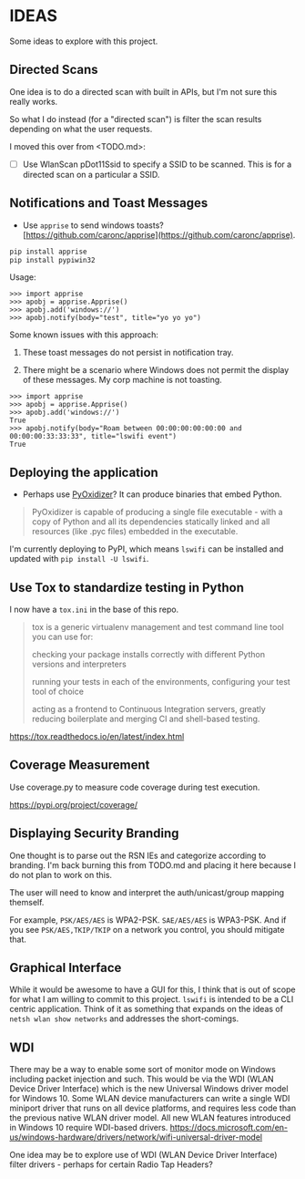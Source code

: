 # IDEAS

Some ideas to explore with this project.

## Directed Scans

One idea is to do a directed scan with built in APIs, but I'm not sure this really works.

So what I do instead (for a "directed scan") is filter the scan results depending on what the user requests.

I moved this over from <TODO.md>:

- [ ] Use WlanScan pDot11Ssid to specify a SSID to be scanned. This is for a directed scan on a particular a SSID.

## Notifications and Toast Messages

- Use `apprise` to send windows toasts? [https://github.com/caronc/apprise](https://github.com/caronc/apprise).

```bash
pip install apprise
pip install pypiwin32
```

Usage:

```test
>>> import apprise
>>> apobj = apprise.Apprise()
>>> apobj.add('windows://')
>>> apobj.notify(body="test", title="yo yo yo")
```

Some known issues with this approach:

1. These toast messages do not persist in notification tray.

2. There might be a scenario where Windows does not permit the display of these messages. My corp machine is not toasting.

```test
>>> import apprise
>>> apobj = apprise.Apprise()
>>> apobj.add('windows://')
True
>>> apobj.notify(body="Roam between 00:00:00:00:00:00 and 00:00:00:33:33:33", title="lswifi event")
True
```

## Deploying the application

- Perhaps use [PyOxidizer](https://github.com/indygreg/PyOxidizer)? It can produce binaries that embed Python.

> PyOxidizer is capable of producing a single file executable - with a copy of Python and all its dependencies statically linked and all resources (like .pyc files) embedded in the executable.

I'm currently deploying to PyPI, which means `lswifi` can be installed and updated with `pip install -U lswifi`.

## Use Tox to standardize testing in Python

I now have a `tox.ini` in the base of this repo.

> tox is a generic virtualenv management and test command line tool you can use for:
>
> checking your package installs correctly with different Python versions and interpreters
>
> running your tests in each of the environments, configuring your test tool of choice
>
> acting as a frontend to Continuous Integration servers, greatly reducing boilerplate and merging CI and shell-based testing.

<https://tox.readthedocs.io/en/latest/index.html>

## Coverage Measurement

Use coverage.py to measure code coverage during test execution.

<https://pypi.org/project/coverage/>

## Displaying Security Branding

One thought is to parse out the RSN IEs and categorize according to branding. I'm back burning this from TODO.md and placing it here because I do not plan to work on this.

The user will need to know and interpret the auth/unicast/group mapping themself.

For example, `PSK/AES/AES` is WPA2-PSK. `SAE/AES/AES` is WPA3-PSK. And if you see `PSK/AES,TKIP/TKIP` on a network you control, you should mitigate that.

## Graphical Interface

While it would be awesome to have a GUI for this, I think that is out of scope for what I am willing to commit to this project. `lswifi` is intended to be a CLI centric application. Think of it as something that expands on the ideas of `netsh wlan show networks` and addresses the short-comings.

## WDI

There may be a way to enable some sort of monitor mode on Windows including packet injection and such. This would be via the WDI (WLAN Device Driver Interface) which is the new Universal Windows driver model for Windows 10. Some WLAN device manufacturers can write a single WDI miniport driver that runs on all device platforms, and requires less code than the previous native WLAN driver model. All new WLAN features introduced in Windows 10 require WDI-based drivers. <https://docs.microsoft.com/en-us/windows-hardware/drivers/network/wifi-universal-driver-model>

One idea may be to explore use of WDI (WLAN Device Driver Interface) filter drivers - perhaps for certain Radio Tap Headers?

